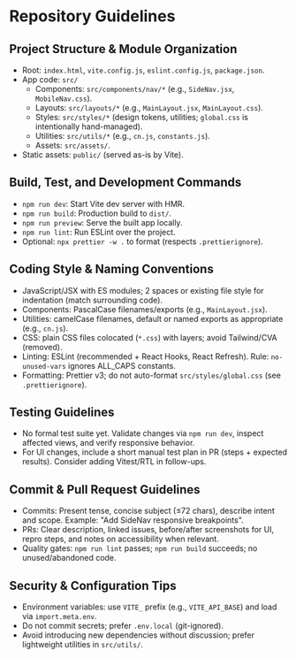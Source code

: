 # Repository Guidelines

## Project Structure & Module Organization
- Root: `index.html`, `vite.config.js`, `eslint.config.js`, `package.json`.
- App code: `src/`
  - Components: `src/components/nav/*` (e.g., `SideNav.jsx`, `MobileNav.css`).
  - Layouts: `src/layouts/*` (e.g., `MainLayout.jsx`, `MainLayout.css`).
  - Styles: `src/styles/*` (design tokens, utilities; `global.css` is intentionally hand-managed).
  - Utilities: `src/utils/*` (e.g., `cn.js`, `constants.js`).
  - Assets: `src/assets/`.
- Static assets: `public/` (served as-is by Vite).

## Build, Test, and Development Commands
- `npm run dev`: Start Vite dev server with HMR.
- `npm run build`: Production build to `dist/`.
- `npm run preview`: Serve the built app locally.
- `npm run lint`: Run ESLint over the project.
- Optional: `npx prettier -w .` to format (respects `.prettierignore`).

## Coding Style & Naming Conventions
- JavaScript/JSX with ES modules; 2 spaces or existing file style for indentation (match surrounding code).
- Components: PascalCase filenames/exports (e.g., `MainLayout.jsx`).
- Utilities: camelCase filenames, default or named exports as appropriate (e.g., `cn.js`).
- CSS: plain CSS files colocated (`*.css`) with layers; avoid Tailwind/CVA (removed).
- Linting: ESLint (recommended + React Hooks, React Refresh). Rule: `no-unused-vars` ignores ALL_CAPS constants.
- Formatting: Prettier v3; do not auto-format `src/styles/global.css` (see `.prettierignore`).

## Testing Guidelines
- No formal test suite yet. Validate changes via `npm run dev`, inspect affected views, and verify responsive behavior.
- For UI changes, include a short manual test plan in PR (steps + expected results). Consider adding Vitest/RTL in follow-ups.

## Commit & Pull Request Guidelines
- Commits: Present tense, concise subject (≤72 chars), describe intent and scope. Example: "Add SideNav responsive breakpoints".
- PRs: Clear description, linked issues, before/after screenshots for UI, repro steps, and notes on accessibility when relevant.
- Quality gates: `npm run lint` passes; `npm run build` succeeds; no unused/abandoned code.

## Security & Configuration Tips
- Environment variables: use `VITE_` prefix (e.g., `VITE_API_BASE`) and load via `import.meta.env`.
- Do not commit secrets; prefer `.env.local` (git-ignored).
- Avoid introducing new dependencies without discussion; prefer lightweight utilities in `src/utils/`.

